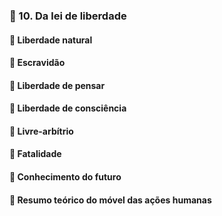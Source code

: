 ### 📑 10. Da lei de liberdade
#### 📃 Liberdade natural
#### 📃 Escravidão
#### 📃 Liberdade de pensar
#### 📃 Liberdade de consciência
#### 📃 Livre-arbítrio
#### 📃 Fatalidade
#### 📃 Conhecimento do futuro
#### 📃 Resumo teórico do móvel das ações humanas
